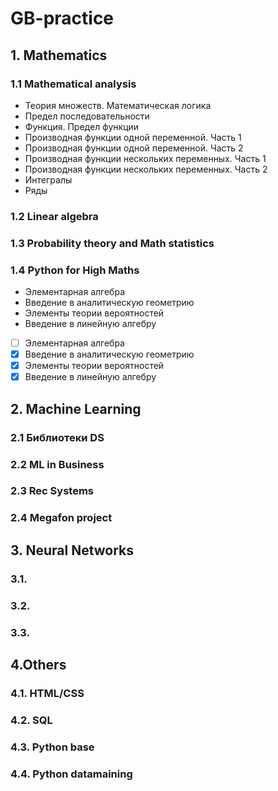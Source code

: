 # GB-practice
## 1. Mathematics
### 1.1 Mathematical analysis
* Теория множеств. Математическая логика
* Предел последовательности
* Функция. Предел функции
* Производная функции одной переменной. Часть 1
* Производная функции одной переменной. Часть 2
* Производная функции нескольких переменных. Часть 1
* Производная функции нескольких переменных. Часть 2
* Интегралы
* Ряды
### 1.2 Linear algebra

### 1.3 Probability theory and Math statistics

### 1.4 Python for High Maths 
* Элементарная алгебра
* Введение в аналитическую геометрию
* Элементы теории вероятностей
* Введение в линейную алгебру

- [ ] Элементарная алгебра
- [x] Введение в аналитическую геометрию
- [x] Элементы теории вероятностей
- [x] Введение в линейную алгебру

## 2. Machine Learning
### 2.1 Библиотеки DS
### 2.2 ML in Business
### 2.3 Rec Systems
### 2.4 Megafon project

## 3. Neural Networks
### 3.1. 
### 3.2. 
### 3.3. 

## 4.Others

### 4.1. HTML/CSS
### 4.2. SQL
### 4.3. Python base
### 4.4. Python datamaining
